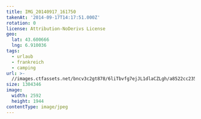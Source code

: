 ```yaml
---
title: IMG_20140917_161750
takenAt: '2014-09-17T14:17:51.000Z'
rotation: 0
license: Attribution-NoDerivs License
geo:
  lat: 43.600666
  lng: 6.910036
tags:
  - urlaub
  - frankreich
  - camping
url: >-
  //images.ctfassets.net/bncv3c2gt878/6liTbvfg7ejJL1dlaCZLgh/a8522cc23583971ef823be6df29fcf31/img_20140917_161750_28278690296_o
size: 1304346
image:
  width: 2592
  height: 1944
contentType: image/jpeg
---
```


